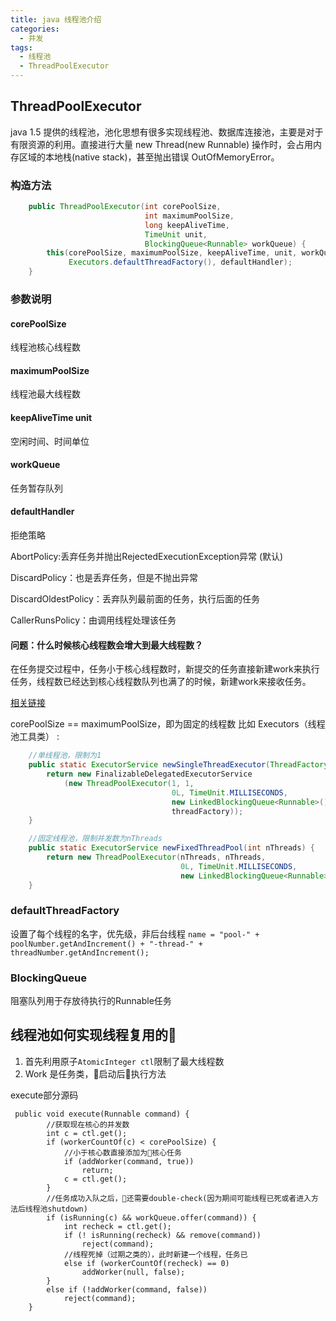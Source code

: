```yaml
---
title: java 线程池介绍
categories:
  - 并发
tags:
  - 线程池
  - ThreadPoolExecutor
---
```


## ThreadPoolExecutor
java 1.5 提供的线程池，池化思想有很多实现线程池、数据库连接池，主要是对于有限资源的利用。直接进行大量 new Thread(new Runnable) 操作时，会占用内存区域的本地栈(native stack)，甚至抛出错误 OutOfMemoryError。
### 构造方法
```java
    public ThreadPoolExecutor(int corePoolSize,
                              int maximumPoolSize,
                              long keepAliveTime,
                              TimeUnit unit,
                              BlockingQueue<Runnable> workQueue) {
        this(corePoolSize, maximumPoolSize, keepAliveTime, unit, workQueue,
             Executors.defaultThreadFactory(), defaultHandler);
    }
```
### 参数说明
#### corePoolSize
线程池核心线程数
#### maximumPoolSize
线程池最大线程数
#### keepAliveTime unit
空闲时间、时间单位
#### workQueue
任务暂存队列
#### defaultHandler
拒绝策略

AbortPolicy:丢弃任务并抛出RejectedExecutionException异常 (默认)

DiscardPolicy：也是丢弃任务，但是不抛出异常

DiscardOldestPolicy：丢弃队列最前面的任务，执行后面的任务

CallerRunsPolicy：由调用线程处理该任务

#### 问题：什么时候核心线程数会增大到最大线程数？
在任务提交过程中，任务小于核心线程数时，新提交的任务直接新建work来执行任务，线程数已经达到核心线程数队列也满了的时候，新建work来接收任务。

[相关链接](https://stackoverflow.com/questions/17659510/core-pool-size-vs-maximum-pool-size-in-threadpoolexecutor)

corePoolSize == maximumPoolSize，即为固定的线程数
比如 Executors（线程池工具类） :
```java
    //单线程池，限制为1
    public static ExecutorService newSingleThreadExecutor(ThreadFactory threadFactory) {
        return new FinalizableDelegatedExecutorService
            (new ThreadPoolExecutor(1, 1,
                                    0L, TimeUnit.MILLISECONDS,
                                    new LinkedBlockingQueue<Runnable>(),
                                    threadFactory));
    }
```
```java
    //固定线程池，限制并发数为nThreads
    public static ExecutorService newFixedThreadPool(int nThreads) {
        return new ThreadPoolExecutor(nThreads, nThreads,
                                      0L, TimeUnit.MILLISECONDS,
                                      new LinkedBlockingQueue<Runnable>());
    }
```
### defaultThreadFactory
设置了每个线程的名字，优先级，非后台线程
`
name = "pool-" + poolNumber.getAndIncrement() + "-thread-" + threadNumber.getAndIncrement();
`

### BlockingQueue
阻塞队列用于存放待执行的Runnable任务

## 线程池如何实现线程复用的
1. 首先利用原子`AtomicInteger ctl`限制了最大线程数
2. Work 是任务类，启动后执行方法


execute部分源码
```
 public void execute(Runnable command) {
        //获取现在核心的并发数
        int c = ctl.get();
        if (workerCountOf(c) < corePoolSize) {
            //小于核心数直接添加为核心任务
            if (addWorker(command, true))
                return;
            c = ctl.get();
        }
        //任务成功入队之后，还需要double-check(因为期间可能线程已死或者进入方法后线程池shutdown)
        if (isRunning(c) && workQueue.offer(command)) {
            int recheck = ctl.get();
            if (! isRunning(recheck) && remove(command))
                reject(command);
            //线程死掉（过期之类的），此时新建一个线程，任务已
            else if (workerCountOf(recheck) == 0)
                addWorker(null, false);
        }
        else if (!addWorker(command, false))
            reject(command);
    }
```
